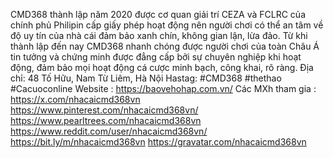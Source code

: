 CMD368 thành lập năm 2020 được cơ quan giải trí CEZA và FCLRC của chính phủ Philipin cấp giấy phép hoạt động nên người chơi có thể an tâm về độ uy tín của nhà cái đảm bảo xanh chín, không gian lận, lừa đảo. Từ khi thành lập đến nay CMD368 nhanh chóng được người chơi của toàn Châu Á tin tưởng và chứng minh được đẳng cấp bởi sự chuyên nghiệp khi hoạt động, đảm bảo mọi hoạt động cá cược minh bạch, công khai, rõ ràng.
Địa chỉ: 48 Tố Hữu, Nam Từ Liêm, Hà Nội
Hastag: #CMD368 #thethao #Cacuoconline
Website : https://baovehohap.com.vn/
Các MXh tham gia : 
https://x.com/nhacaicmd368vn
https://www.pinterest.com/nhacaicmd368vn/
https://www.pearltrees.com/nhacaicmd368vn
https://www.reddit.com/user/nhacaicmd368vn/
https://bit.ly/m/nhacaicmd368vn
https://gravatar.com/nhacaicmd368vn


